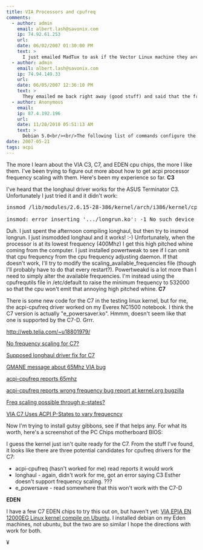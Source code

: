 ```yaml
---
title: VIA Processors and cpufreq
comments:
  - author: admin
    email: albert.lash@savonix.com
    ip: 74.92.61.253
    url:
    date: 06/02/2007 01:30:00 PM
    text: >
      I just emailed MadTux to ask if the Vector Linux machine they are selling with the VIA C7 supports frequency scaling:<br/><br/><blockquote>I'm interested in purchasing a few of your Vector Linux VL-100 Affordable Performance PCs. When installed with Vector Linux, do they support CPU frequency scaling?</blockquote>
  - author: admin
    email: albert.lash@savonix.com
    ip: 74.94.149.33
    url:
    date: 06/05/2007 12:36:10 PM
    text: >
      They emailed me back right away (good stuff) and said that the frequency is pegged at 1.5, but since it is a new chip, the acpi for linux project might support more frequencies in the future.
  - author: Anonymous
    email:
    ip: 87.4.192.196
    url:
    date: 11/20/2010 05:51:13 AM
    text: >
      Debian 5.0<br/><br/>The following list of commands configure the "ondemand" power menagement system. You must load the e_powersaver to control the VIA C7 CPU.<br/>I am sorry but the printout on cpufreq-info command use the italian language.<br/><br/>root> apt-get install cpufrequtils sysfsutils<br/>root> modprobe e_powersaver<br/>[  855.936697] eps: Detected VIA Model D C7-M<br/>[  855.947448] eps: Current voltage = 796mV<br/>[  855.959421] eps: Current multiplier = 6<br/>[  855.970113] eps: Highest voltage = 844mV<br/>[  855.980672] eps: Highest multiplier = 12<br/>[  855.991248] eps: Lowest voltage = 796mV<br/>[  856.001787] eps: Lowest multiplier = 4<br/>root> echo "e_powersaver" >> /etc/modules<br/>root> echo -e "\ndevices/system/cpu/cpu0/cpufreq/scaling_governor = ondemand\n" >>/etc/sysfs.conf<br/>root>/etc/init.d/sysfsutils restart<br/>root>cpufreq-info<br/>cpufrequtils 004: cpufreq-info (C) Dominik Brodowski 2004-2006<br/>Per favore, comunicare errori e malfunzionamenti a cpufreq@lists.linux.org.uk.<br/>analisi della CPU 0:<br/>  modulo e_powersaver<br/>  CPU per le quali e` necessario cambiare la frequenza contemporaneamente: 0<br/>  limiti hardware: 400 MHz - 1.20 GHz<br/>  frequenze disponibili: 400 MHz, 500 MHz, 600 MHz, 700 MHz, 800 MHz, 900 MHz, 1.00 GHz, 1.10 GHz, 1.20 GHz<br/>  gestori disponibili: conservative, powersave, ondemand, userspace, performance<br/>  gestore corrente: la frequenza deve mantenersi tra 400 MHz e 1.20 GHz.<br/>                   Il gestore "ondemand" puo` decidere quale velocita` usare<br/>                  in questo intervallo.<br/>  la frequenza attuale della CPU e` 400 MHz (ottenuta da una chiamata diretta all'hardware).<br/> statistiche cpufreq:400 MHz:0,40%, 500 MHz:0,00%, 600 MHz:0,00%, 700 MHz:0,00%, 800 MHz:0,00%, 900 MHz:0,00%, 1.00 GHz:0,00%, 1.10 GHz:0,00%, 1.20 GHz:99,60%  (2)<br/>
date: 2007-05-21
tags: acpi
---
```

The more I learn about the VIA C3, C7, and EDEN cpu chips, the more I like them. I've been trying to figure out more about how to get acpi processor frequency scaling with them. Here's been my experience so far. <b>C3</b>

I've heard that the longhaul driver works for the ASUS Terminator C3. Unfortunately I just tried it and it didn't work:

<pre>insmod /lib/modules/2.6.15-28-386/kernel/arch/i386/kernel/cpu/cpufreq/longrun.ko

insmod: error inserting '.../longrun.ko': -1 No such device</pre>

Duh. I just spent the afternoon compiling longhaul, but then try to insmod longrun. I just insmodded longhaul and it works! :-) Unfortunately, when the processor is at its lowest frequency (400Mhz) I get this high pitched whine coming from the computer. I just installed powertweak to see if I can omit that cpu frequency from the cpu frequency adjusting daemon. If that doesn't work, I'll try to modify the scaling_available_frequencies file (though I'll probably have to do that every restart?). Powertweakd is a lot more than I need to simply alter the available frequencies. I'm instead using the cpufrequtils file in /etc/default to raise the minimum frequency to 532000 so that the cpu won't emit that annoying high pitched whine. <b>C7</b>

There is some new code for the C7 in the testing linux kernel, but for me, the acpi-cpufreq driver worked on my Everex NC1500 notebook. I think the C7 version is actually "e_powersaver.ko". Hmmm, doesn't seem like that one is supported by the C7-D. Grrr.

<a href="http://web.telia.com/~u18801979/">http://web.telia.com/~u18801979/</a>

<a href="http://forums.viaarena.com/messageview.aspx?catid=28&threadid=77689&enterthread=y">No frequency scaling for C7?</a>

<a href="http://forums.viaarena.com/messageview.aspx?catid=28&threadid=76102&highlight_key=y&keyword1=cpufreq">Supposed longhaul driver fix for C7</a>

<a href="http://article.gmane.org/gmane.linux.kernel.cpufreq/5139" rel="nofollow">GMANE message about 65Mhz VIA bug</a>

<a href="http://osdir.com/ml/kernel.cpufreq/2007-01/msg00073.html">acpi-cpufreq reports 65mhz</a>

<a href="http://bugzilla.kernel.org/show_bug.cgi?id=7880">acpi-cpufreq reports wrong frequency bug report at kernel.org bugzilla</a>

<a href="http://forums.viaarena.com/messageview.aspx?catid=28&threadid=77144&highlight_key=y&keyword1=c7-d">Freq scaling possible through p-states?</a>

<a href="http://forums.viaarena.com/messageview.aspx?catid=32&threadid=74486&enterthread=y">VIA C7 Uses ACPI P-States to vary frequecncy</a>

Now I'm trying to install gutsy gibbons, see if that helps any. For what its worth, here's a screenshot of the PC Chips motherboard BIOS:


I guess the kernel just isn't quite ready for the C7. From the stuff I've found, it looks like there are three potential candidates for cpufreq drivers for the C7:

<ul><li>acpi-cpufreq (hasn't worked for me) read reports it would work</li><li>longhaul - again, didn't work for me, got an error saying C3 Esther doesn't support frequency scaling. ???</li><li>e_powersave - read somewhere that this won't work with the C7-D</li></ul><b>EDEN</b>

I have a few C7 EDEN chips to try this out on, but haven't yet: <a href="http://www.swintabletennis.com/blog/?p=22">VIA EPIA EN 12000EG Linux kernel compile on Ubuntu</a>. I installed debian on my Eden machines, not ubuntu, but the two are so similar I hope the directions with work for both.

¥


